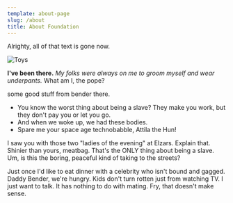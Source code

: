 ```yaml
---
template: about-page
slug: /about
title: About Foundation
---
```

Alrighty, all of that text is gone now.

![Toys](/assets/vanessa-bucceri-gdirwiyama8-unsplash.jpg "Toys")

 **I've been there.** *My folks were always on me to groom myself and wear underpants.* What am I, the pope?

some good stuff from bender there.



* You know the worst thing about being a slave? They make you work, but they don't pay you or let you go.
* And when we woke up, we had these bodies.
* Spare me your space age technobabble, Attila the Hun!

I saw you with those two "ladies of the evening" at Elzars. Explain that. Shinier than yours, meatbag. That's the ONLY thing about being a slave. Um, is this the boring, peaceful kind of taking to the streets?

Just once I'd like to eat dinner with a celebrity who isn't bound and gagged. Daddy Bender, we're hungry. Kids don't turn rotten just from watching TV. I just want to talk. It has nothing to do with mating. Fry, that doesn't make sense.
